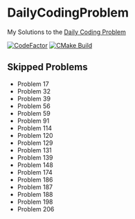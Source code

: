 # DailyCodingProblem
My Solutions to the [Daily Coding Problem](https://www.dailycodingproblem.com/)

[![CodeFactor](https://www.codefactor.io/repository/github/frazzer951/dailycodingproblem/badge)](https://www.codefactor.io/repository/github/frazzer951/dailycodingproblem)
[![CMake Build](https://github.com/Frazzer951/DailyCodingProblem/actions/workflows/ci.yml/badge.svg)](https://github.com/Frazzer951/DailyCodingProblem/actions/workflows/ci.yml)

## Skipped Problems 
- Problem 17
- Problem 32
- Problem 39
- Problem 56
- Problem 59
- Problem 91
- Problem 114
- Problem 120
- Problem 129
- Problem 131
- Problem 139
- Problem 148
- Problem 174
- Problem 186
- Problem 187
- Problem 188
- Problem 198
- Problem 206
